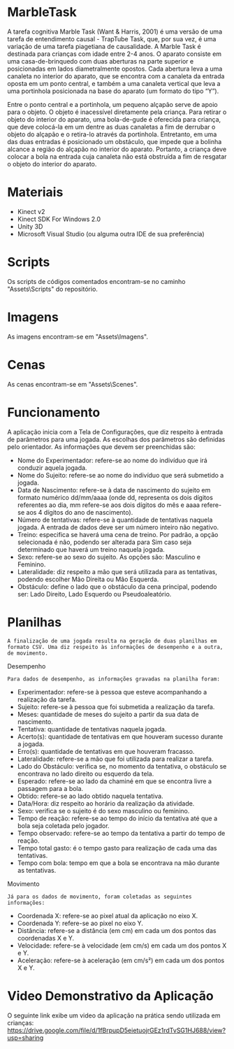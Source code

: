 # MarbleTask

A tarefa cognitiva Marble Task (Want & Harris, 2001) é uma versão de uma tarefa de entendimento causal - TrapTube Task, que, por sua vez, é uma variação de uma tarefa piagetiana de causalidade. A Marble Task é destinada para crianças com idade entre 2-4 anos. O aparato consiste em uma casa-de-brinquedo com duas aberturas na parte superior e posicionadas em lados diametralmente opostos. Cada abertura leva a uma canaleta no interior do aparato, que se encontra com a canaleta da entrada oposta em um ponto central, e também a uma canaleta vertical que leva a uma portinhola posicionada na base do aparato (um formato do tipo “Y”).

Entre o ponto central e a portinhola, um pequeno alçapão serve de apoio para o objeto. O objeto é inacessível diretamente pela criança. Para retirar o objeto do interior do aparato, uma bola-de-gude é oferecida para criança, que deve colocá-la em um dentre as duas canaletas a fim de derrubar o objeto do alçapão e o retira-lo através da portinhola. Entretanto, em uma das duas entradas é posicionado um obstáculo, que impede que a bolinha alcance a região do alçapão no interior do aparato. Portanto, a criança deve colocar a bola na entrada cuja canaleta não está obstruída a fim de resgatar o objeto do interior do aparato.

# Materiais

- Kinect v2
- Kinect SDK For Windows 2.0
- Unity 3D
- Microsoft Visual Studio (ou alguma outra IDE de sua preferência)

# Scripts

Os scripts de códigos comentados encontram-se no caminho "Assets\Scripts" do repositório.

# Imagens

As imagens encontram-se em "Assets\Imagens".

# Cenas

As cenas encontram-se em "Assets\Scenes".

# Funcionamento

A aplicação inicia com a Tela de Configurações, que diz respeito à entrada de parâmetros para uma jogada. As escolhas dos parâmetros são definidas pelo orientador. As informações que devem ser preenchidas são:

-	Nome do Experimentador: refere-se ao nome do indivíduo que irá conduzir aquela jogada.
-	Nome do Sujeito: refere-se ao nome do indivíduo que será submetido a jogada.
-	Data de Nascimento: refere-se à data de nascimento do sujeito em formato numérico dd/mm/aaaa (onde dd, representa os dois dígitos referentes ao dia, mm refere-se aos dois dígitos do mês e aaaa refere-se aos 4 dígitos do ano de nascimento).
-	Número de tentativas: refere-se à quantidade de tentativas naquela jogada. A entrada de dados deve ser um número inteiro não negativo.
-	Treino: especifica se haverá uma cena de treino. Por padrão, a opção selecionada é não, podendo ser alterada para Sim caso seja determinado que haverá um treino naquela jogada.
-	Sexo: refere-se ao sexo do sujeito. As opções são: Masculino e Feminino.
-	Lateralidade: diz respeito a mão que será utilizada para as tentativas, podendo escolher Mão Direita ou Mão Esquerda.
-	Obstáculo: define o lado que o obstáculo da cena principal, podendo ser: Lado Direito, Lado Esquerdo ou Pseudoaleatório.


# Planilhas

	A finalização de uma jogada resulta na geração de duas planilhas em formato CSV. Uma diz respeito às informações de desempenho e a outra, de movimento.
  
Desempenho

	Para dados de desempenho, as informações gravadas na planilha foram:
-	Experimentador: refere-se à pessoa que esteve acompanhando a realização da tarefa.
-	Sujeito: refere-se à pessoa que foi submetida a realização da tarefa.
-	Meses: quantidade de meses do sujeito a partir da sua data de nascimento.
-	Tentativa: quantidade de tentativas naquela jogada.
-	Acerto(s): quantidade de tentativas em que houveram sucesso durante a jogada.
-	Erro(s): quantidade de tentativas em que houveram fracasso.
-	Lateralidade: refere-se a mão que foi utilizada para realizar a tarefa.
-	Lado do Obstáculo: verifica se, no momento da tentativa, o obstáculo se encontrava no lado direito ou esquerdo da tela.
-	Esperado: refere-se ao lado da chaminé em que se encontra livre a passagem para a bola.
-	Obtido: refere-se ao lado obtido naquela tentativa.
-	Data/Hora: diz respeito ao horário da realização da atividade.
-	Sexo: verifica se o sujeito é do sexo masculino ou feminino.
-	Tempo de reação: refere-se ao tempo do início da tentativa até que a bola seja coletada pelo jogador.
-	Tempo observado: refere-se ao tempo da tentativa a partir do tempo de reação.
-	Tempo total gasto: é o tempo gasto para realização de cada uma das tentativas.
-	Tempo com bola: tempo em que a bola se encontrava na mão durante as tentativas.
 
Movimento

	Já para os dados de movimento, foram coletadas as seguintes informações:
-	Coordenada X: refere-se ao pixel atual da aplicação no eixo X. 
-	Coordenada Y: refere-se ao pixel no eixo Y.
-	Distância: refere-se a distância (em cm) em cada um dos pontos das coordenadas X e Y.
-	Velocidade: refere-se à velocidade (em cm/s) em cada um dos pontos X e Y.
-	Aceleração: refere-se à aceleração (em cm/s²) em cada um dos pontos X e Y.

# Video Demonstrativo da Aplicação

O seguinte link exibe um video da aplicação na prática sendo utilizada em crianças: https://drive.google.com/file/d/1fBrpupD5eietuojrGEz1rdTvSG1HJ688/view?usp=sharing
